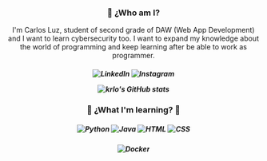 <h3 align=center> 👋 ¿Who am I?</h3>
<p align=center>I'm Carlos Luz, student of second grade of DAW (Web App Development) and I want to learn cybersecurity too.
I want to expand my knowledge about the world of programming and keep learning after be able to work as programmer.
</p>
<h5 align=center>
  
![LinkedIn](https://img.shields.io/badge/linkedin-%230077B5.svg?style=for-the-badge&logo=linkedin&logoColor=white)
![Instagram](https://img.shields.io/badge/Instagram-%23E4405F.svg?style=for-the-badge&logo=Instagram&logoColor=white)

![krlo's GitHub stats](https://github-readme-stats.vercel.app/api?username=krlosl&show_icons=true&theme=tokyonight)

</h5>
<h3 align=center> 📎 ¿What I'm learning? 📎 </h3>
<h5 align=center>
  
![Python](https://img.shields.io/badge/python-3670A0?style=for-the-badge&logo=python&logoColor=ffdd54)  ![Java](https://img.shields.io/badge/java-%23ED8B00.svg?style=for-the-badge&logo=openjdk&logoColor=white) ![HTML](https://img.shields.io/badge/html-%23E34F26.svg?style=for-the-badge&logo=html5&logoColor=white) ![CSS](https://img.shields.io/badge/css-%231572B6.svg?style=for-the-badge&logo=css3&logoColor=white)

</h5>
<h5 align=center>
  
![Docker](https://img.shields.io/badge/docker-%230db7ed.svg?style=for-the-badge&logo=docker&logoColor=white)

</h5>
